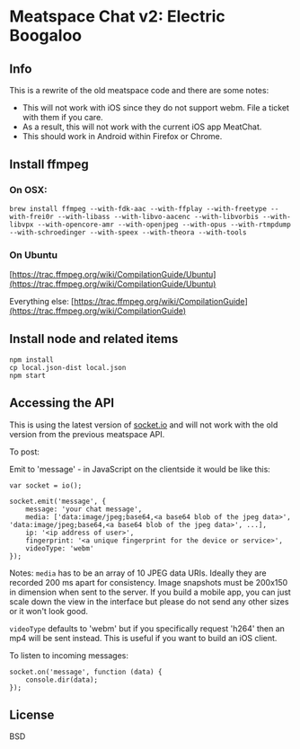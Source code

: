# Meatspace Chat v2: Electric Boogaloo

## Info

This is a rewrite of the old meatspace code and there are some notes:

* This will not work with iOS since they do not support webm. File a ticket with them if you care.
* As a result, this will not work with the current iOS app MeatChat.
* This should work in Android within Firefox or Chrome.

## Install ffmpeg

### On OSX:

    brew install ffmpeg --with-fdk-aac --with-ffplay --with-freetype --with-frei0r --with-libass --with-libvo-aacenc --with-libvorbis --with-libvpx --with-opencore-amr --with-openjpeg --with-opus --with-rtmpdump --with-schroedinger --with-speex --with-theora --with-tools

### On Ubuntu

[https://trac.ffmpeg.org/wiki/CompilationGuide/Ubuntu](https://trac.ffmpeg.org/wiki/CompilationGuide/Ubuntu)

Everything else: [https://trac.ffmpeg.org/wiki/CompilationGuide](https://trac.ffmpeg.org/wiki/CompilationGuide)

## Install node and related items

    npm install
    cp local.json-dist local.json
    npm start

## Accessing the API

This is using the latest version of [socket.io](http://socket.io) and will not work with the old version from the previous meatspace API.

To post:

Emit to 'message' - in JavaScript on the clientside it would be like this:

    var socket = io();

    socket.emit('message', {
        message: 'your chat message',
        media: ['data:image/jpeg;base64,<a base64 blob of the jpeg data>', 'data:image/jpeg;base64,<a base64 blob of the jpeg data>', ...],
        ip: '<ip address of user>',
        fingerprint: '<a unique fingerprint for the device or service>',
        videoType: 'webm'
    });

Notes: `media` has to be an array of 10 JPEG data URIs. Ideally they are recorded 200 ms apart for consistency. Image snapshots must be 200x150 in dimension when sent to the server. If you build a mobile app, you can just scale down the view in the interface but please do not send any other sizes or it won't look good.

`videoType` defaults to 'webm' but if you specifically request 'h264' then an mp4 will be sent instead. This is useful if you want to build an iOS client.

To listen to incoming messages:

    socket.on('message', function (data) {
        console.dir(data);
    });

## License

BSD
